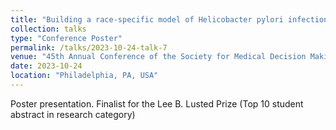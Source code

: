```yaml
---
title: "Building a race-specific model of Helicobacter pylori infections in the United States"
collection: talks
type: "Conference Poster"
permalink: /talks/2023-10-24-talk-7
venue: "45th Annual Conference of the Society for Medical Decision Making"
date: 2023-10-24
location: "Philadelphia, PA, USA"
---
```


Poster presentation. Finalist for the Lee B. Lusted Prize (Top 10 student abstract in research category)
